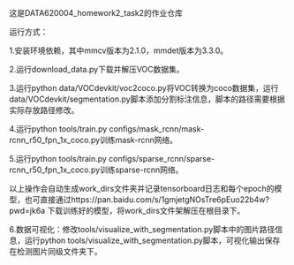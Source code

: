 这是DATA620004_homework2_task2的作业仓库

运行方式：

1.安装环境依赖，其中mmcv版本为2.1.0，mmdet版本为3.3.0。

2.运行download_data.py下载并解压VOC数据集。

3.运行python data/VOCdevkit/voc2coco.py将VOC转换为coco数据集，运行data/VOCdevkit/segmentation.py脚本添加分割标注信息，脚本的路径需要根据实际存放路径修改。

4.运行python tools/train.py configs/mask_rcnn/mask-rcnn_r50_fpn_1x_coco.py训练mask-rcnn网络。

5.运行python tools/train.py configs/sparse_rcnn/sparse-rcnn_r50_fpn_1x_coco.py训练sparse-rcnn网络。

以上操作会自动生成work_dirs文件夹并记录tensorboard日志和每个epoch的模型，也可直接通过https://pan.baidu.com/s/1gmjetgNOsTre6pEuo22b4w?pwd=jk6a 下载训练好的模型，将work_dirs文件架解压在根目录下。

6.数据可视化：修改tools/visualize_with_segmentation.py脚本中的图片路径信息，运行python tools/visualize_with_segmentation.py脚本，可视化输出保存在检测图片同级文件夹下。